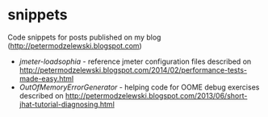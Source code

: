 snippets
========

Code snippets for posts published on my blog (http://petermodzelewski.blogspot.com)
* *jmeter-loadsophia* - reference jmeter configuration files described on http://petermodzelewski.blogspot.com/2014/02/performance-tests-made-easy.html
* *OutOfMemoryErrorGenerator* - helping code for OOME debug exercises described on http://petermodzelewski.blogspot.com/2013/06/short-jhat-tutorial-diagnosing.html  
